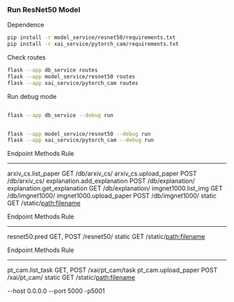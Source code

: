 ### Run ResNet50 Model

Dependence

```bash
pip install -r model_service/resnet50/requirements.txt
pip install -r xai_service/pytorch_cam/requirements.txt

```

Check routes

```bash
flask --app db_service routes
flask --app model_service/resnet50 routes
flask --app xai_service/pytorch_cam routes

```

Run debug mode

```bash

flask --app db_service --debug run


flask --app model_service/resnet50 --debug run
flask --app xai_service/pytorch_cam --debug run

```

Endpoint                     Methods  Rule
---------------------------  -------  -----------------------
arxiv_cs.list_paper          GET      /db/arxiv_cs/
arxiv_cs.upload_paper        POST     /db/arxiv_cs/
explanation.add_explanation  POST     /db/explanation/
explanation.get_explanation  GET      /db/explanation/
imgnet1000.list_img          GET      /db/imgnet1000/
imgnet1000.upload_paper      POST     /db/imgnet1000/
static                       GET      /static/<path:filename>

Endpoint       Methods    Rule
-------------  ---------  -----------------------
resnet50.pred  GET, POST  /resnet50/
static         GET        /static/<path:filename>

Endpoint             Methods    Rule
-------------------  ---------  -----------------------
pt_cam.list_task     GET, POST  /xai/pt_cam/task
pt_cam.upload_paper  POST       /xai/pt_cam/
static               GET        /static/<path:filename>


--host 0.0.0.0 --port 5000
-p5001